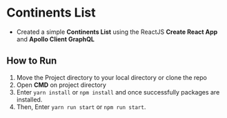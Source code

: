 # Continents List

- Created a simple **Continents List** using the ReactJS **Create React App** and **Apollo Client GraphQL**

## How to Run

1. Move the Project directory to your local directory or clone the repo
2. Open **CMD** on project directory
3. Enter `yarn install` or `npm install` and once successfully packages are installed.
4. Then, Enter `yarn run start` or `npm run start`. 
